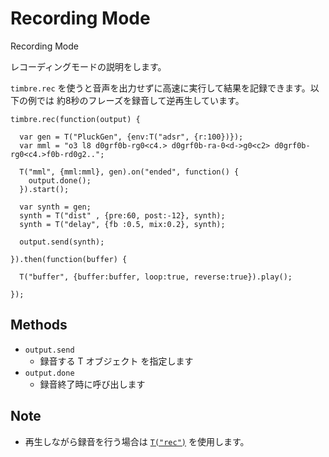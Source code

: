 Recording Mode
===============
Recording Mode

レコーディングモードの説明をします。  

`timbre.rec` を使うと音声を出力せずに高速に実行して結果を記録できます。以下の例では 約8秒のフレーズを録音して逆再生しています。

```timbre
timbre.rec(function(output) {
  
  var gen = T("PluckGen", {env:T("adsr", {r:100})});
  var mml = "o3 l8 d0grf0b-rg0<c4.> d0grf0b-ra-0<d->g0<c2> d0grf0b-rg0<c4.>f0b-rd0g2..";
  
  T("mml", {mml:mml}, gen).on("ended", function() {
    output.done();
  }).start();
  
  var synth = gen;
  synth = T("dist" , {pre:60, post:-12}, synth);
  synth = T("delay", {fb :0.5, mix:0.2}, synth);
  
  output.send(synth);
  
}).then(function(buffer) {
  
  T("buffer", {buffer:buffer, loop:true, reverse:true}).play();
  
});
```

## Methods ##
- `output.send`
  - 録音する T オブジェクト を指定します
- `output.done`
  - 録音終了時に呼び出します

## Note ##
- 再生しながら録音を行う場合は [`T("rec")`](./rec.html) を使用します。
